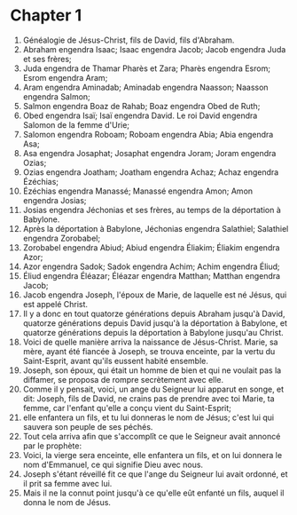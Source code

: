 # Chapter 1

1. Généalogie de Jésus-Christ, fils de David, fils d'Abraham.
2. Abraham engendra Isaac; Isaac engendra Jacob; Jacob engendra Juda et ses frères;
3. Juda engendra de Thamar Pharès et Zara; Pharès engendra Esrom; Esrom engendra Aram;
4. Aram engendra Aminadab; Aminadab engendra Naasson; Naasson engendra Salmon;
5. Salmon engendra Boaz de Rahab; Boaz engendra Obed de Ruth;
6. Obed engendra Isaï; Isaï engendra David. Le roi David engendra Salomon de la femme d'Urie;
7. Salomon engendra Roboam; Roboam engendra Abia; Abia engendra Asa;
8. Asa engendra Josaphat; Josaphat engendra Joram; Joram engendra Ozias;
9. Ozias engendra Joatham; Joatham engendra Achaz; Achaz engendra Ézéchias;
10. Ézéchias engendra Manassé; Manassé engendra Amon; Amon engendra Josias;
11. Josias engendra Jéchonias et ses frères, au temps de la déportation à Babylone.
12. Après la déportation à Babylone, Jéchonias engendra Salathiel; Salathiel engendra Zorobabel;
13. Zorobabel engendra Abiud; Abiud engendra Éliakim; Éliakim engendra Azor;
14. Azor engendra Sadok; Sadok engendra Achim; Achim engendra Éliud;
15. Éliud engendra Éléazar; Éléazar engendra Matthan; Matthan engendra Jacob;
16. Jacob engendra Joseph, l'époux de Marie, de laquelle est né Jésus, qui est appelé Christ.
17. Il y a donc en tout quatorze générations depuis Abraham jusqu'à David, quatorze générations depuis David jusqu'à la déportation à Babylone, et quatorze générations depuis la déportation à Babylone jusqu'au Christ.
18. Voici de quelle manière arriva la naissance de Jésus-Christ. Marie, sa mère, ayant été fiancée à Joseph, se trouva enceinte, par la vertu du Saint-Esprit, avant qu'ils eussent habité ensemble.
19. Joseph, son époux, qui était un homme de bien et qui ne voulait pas la diffamer, se proposa de rompre secrètement avec elle.
20. Comme il y pensait, voici, un ange du Seigneur lui apparut en songe, et dit: Joseph, fils de David, ne crains pas de prendre avec toi Marie, ta femme, car l'enfant qu'elle a conçu vient du Saint-Esprit;
21. elle enfantera un fils, et tu lui donneras le nom de Jésus; c'est lui qui sauvera son peuple de ses péchés.
22. Tout cela arriva afin que s'accomplît ce que le Seigneur avait annoncé par le prophète:
23. Voici, la vierge sera enceinte, elle enfantera un fils, et on lui donnera le nom d'Emmanuel, ce qui signifie Dieu avec nous.
24. Joseph s'étant réveillé fit ce que l'ange du Seigneur lui avait ordonné, et il prit sa femme avec lui.
25. Mais il ne la connut point jusqu'à ce qu'elle eût enfanté un fils, auquel il donna le nom de Jésus.

